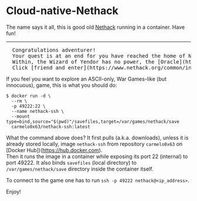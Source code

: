 # Cloud-native-Nethack
The name says it all, this is good old [Nethack](https://www.nethack.org/) running in a container. Have fun!

----

<pre>
  Congratulations adventurer!
  Your quest is at an end for you have reached the home of NetHack.
  Within, the Wizard of Yendor has no power, the [Oracle](http://internetoracle.org/) speaks with utmost clarity, and the [grid bugs](https://tron.fandom.com/wiki/Gridbug) do not bite.
  Click [friend and enter](https://www.nethack.org/common/index.html).
</pre>

If you feel you want to explore an ASCII-only, War Games-like (but innocuous), game, this is what you should do:
```
$ docker run -d \
  --rm \
  -p 49222:22 \
  --name nethack-ssh \
  --mount type=bind,source="$(pwd)"/savefiles,target=/var/games/nethack/save 
  carmelo0x63/nethack-ssh:latest
```

What the command above does? It first pulls (a.k.a. downloads), unless it is already stored locally, image `nethack-ssh` from repository `carmelo0x63` on [Docker Hub])(https://hub.docker.com).<br/>
Then it runs the image in a container while exposing its port 22 (internal) to port 49222. It also binds `savefiles` (local directory) to `/var/games/nethack/save` directory inside the container itself.<br/>

To connect to the game one has to run `ssh -p 49222 nethack@<ip_address>`.

Enjoy!

